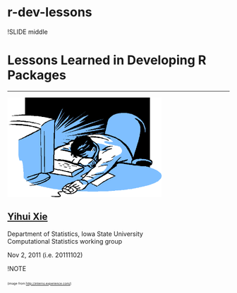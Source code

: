 # r-dev-lessons

!SLIDE middle


# Lessons Learned in Developing R Packages

* * * * *

<img src="images/sleepy.png" width=350 />

## [Yihui Xie](http://yihui.name)

Department of Statistics, Iowa State University  
Computational Statistics working group 

Nov 2, 2011 (i.e. 20111102)

!NOTE

<span style="font-size: 50%">(image from <http://interns.experience.com/>)</span>

